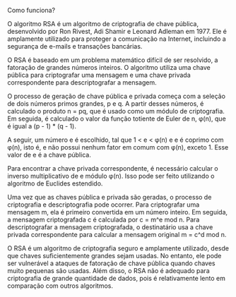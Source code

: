 Como funciona?

O algoritmo RSA é um algoritmo de criptografia de chave pública, desenvolvido por Ron Rivest, Adi Shamir e Leonard Adleman em 1977. Ele é amplamente utilizado para proteger a comunicação na Internet, incluindo a segurança de e-mails e transações bancárias.

O RSA é baseado em um problema matemático difícil de ser resolvido, a fatoração de grandes números inteiros. O algoritmo utiliza uma chave pública para criptografar uma mensagem e uma chave privada correspondente para descriptografar a mensagem.

O processo de geração de chave pública e privada começa com a seleção de dois números primos grandes, p e q. A partir desses números, é calculado o produto n = pq, que é usado como um módulo de criptografia. Em seguida, é calculado o valor da função totiente de Euler de n, φ(n), que é igual a (p - 1) * (q - 1).

A seguir, um número e é escolhido, tal que 1 < e < φ(n) e e é coprimo com φ(n), isto é, e não possui nenhum fator em comum com φ(n), exceto 1. Esse valor de e é a chave pública.

Para encontrar a chave privada correspondente, é necessário calcular o inverso multiplicativo de e módulo φ(n). Isso pode ser feito utilizando o algoritmo de Euclides estendido.

Uma vez que as chaves pública e privada são geradas, o processo de criptografia e descriptografia pode ocorrer. Para criptografar uma mensagem m, ela é primeiro convertida em um número inteiro. Em seguida, a mensagem criptografada c é calculada por c = m^e mod n. Para descriptografar a mensagem criptografada, o destinatário usa a chave privada correspondente para calcular a mensagem original m = c^d mod n.

O RSA é um algoritmo de criptografia seguro e amplamente utilizado, desde que chaves suficientemente grandes sejam usadas. No entanto, ele pode ser vulnerável a ataques de fatoração de chave pública quando chaves muito pequenas são usadas. Além disso, o RSA não é adequado para criptografia de grande quantidade de dados, pois é relativamente lento em comparação com outros algoritmos.